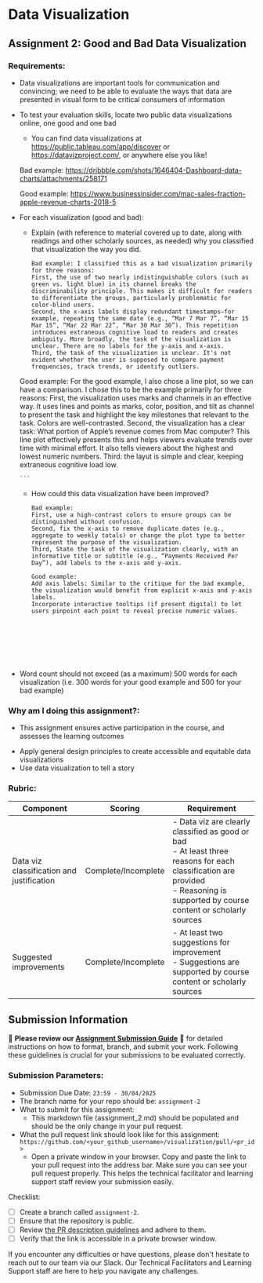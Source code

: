 # Data Visualization

## Assignment 2: Good and Bad Data Visualization

### Requirements:

- Data visualizations are important tools for communication and convincing; we need to be able to evaluate the ways that data are presented in visual form to be critical consumers of information 
- To test your evaluation skills, locate two public data visualizations online, one good and one bad  
    - You can find data visualizations at https://public.tableau.com/app/discover or https://datavizproject.com/, or anywhere else you like! 
    
    Bad example: https://dribbble.com/shots/1646404-Dashboard-data-charts/attachments/258171

    Good example: https://www.businessinsider.com/mac-sales-fraction-apple-revenue-charts-2018-5

- For each visualization (good and bad):  
    - Explain (with reference to material covered up to date, along with readings and other scholarly sources, as needed) why you classified that visualization the way you did.
      ```
      Bad example: I classified this as a bad visualization primarily for three reasons: 
      First, the use of two nearly indistinguishable colors (such as green vs. light blue) in its channel breaks the discriminability principle. This makes it difficult for readers to differentiate the groups, particularly problematic for color-blind users. 
      Second, the x-axis labels display redundant timestamps—for example, repeating the same date (e.g., “Mar 7 Mar 7”, “Mar 15 Mar 15”, “Mar 22 Mar 22”, “Mar 30 Mar 30”). This repetition introduces extraneous cognitive load to readers and creates ambiguity. More broadly, the task of the visualization is unclear. There are no labels for the y-axis and x-axis. 
      Third, the task of the visualization is unclear. It's not evident whether the user is supposed to compare payment frequencies, track trends, or identify outliers. 

     Good example: For the good example, I also chose a line plot, so we can have a comparison. I chose this to be the example primarily for three reasons:
     First, the visualization uses marks and channels in an effective way. It uses lines and points as marks, color, position, and tilt as channel to present the task and highlight the key milestones that relevant to the task. Colors are well-contrasted. 
     Second, the visualization has a clear task: What portion of Apple’s revenue comes from Mac computer? This line plot effectively presents this and helps viewers evaluate trends over time with minimal effort. It also tells viewers about the highest and lowest numeric numbers. 
     Third: the layut is simple and clear, keeping extraneous cognitive load low. 


      ```
    - How could this data visualization have been improved?  
      ```
      Bad example: 
      First, use a high-contrast colors to ensure groups can be distinguished without confusion.
      Second, fix the x-axis to remove duplicate dates (e.g., aggregate to weekly totals) or change the plot type to better represent the purpose of the visualization.
      Third, State the task of the visualization clearly, with an informative title or subtitle (e.g., “Payments Received Per Day”), add labels to the x-axis and y-axis. 

      Good example:
      Add axis labels: Similar to the critique for the bad example, the visualization would benefit from explicit x-axis and y-axis labels.
      Incorporate interactive tooltips (if present digital) to let users pinpoint each point to reveal precise numeric values.
 






      
      ```
- Word count should not exceed (as a maximum) 500 words for each visualization (i.e. 
300 words for your good example and 500 for your bad example)

### Why am I doing this assignment?:

- This assignment ensures active participation in the course, and assesses the learning outcomes
* Apply general design principles to create accessible and equitable data visualizations
* Use data visualization to tell a story

### Rubric:

| Component               | Scoring   | Requirement                                                 |
|-------------------------|-----------|-------------------------------------------------------------|
| Data viz classification and justification | Complete/Incomplete | - Data viz are clearly classified as good or bad<br />- At least three reasons for each classification are provided<br />- Reasoning is supported by course content or scholarly sources |
| Suggested improvements  | Complete/Incomplete | - At least two suggestions for improvement<br />- Suggestions are supported by course content or scholarly sources |

## Submission Information

🚨 **Please review our [Assignment Submission Guide](https://github.com/UofT-DSI/onboarding/blob/main/onboarding_documents/submissions.md)** 🚨 for detailed instructions on how to format, branch, and submit your work. Following these guidelines is crucial for your submissions to be evaluated correctly.

### Submission Parameters:
* Submission Due Date: `23:59 - 30/04/2025`
* The branch name for your repo should be: `assignment-2`
* What to submit for this assignment:
    * This markdown file (assignment_2.md) should be populated and should be the only change in your pull request.
* What the pull request link should look like for this assignment: `https://github.com/<your_github_username>/visualization/pull/<pr_id>`
    * Open a private window in your browser. Copy and paste the link to your pull request into the address bar. Make sure you can see your pull request properly. This helps the technical facilitator and learning support staff review your submission easily.

Checklist:
- [ ] Create a branch called `assignment-2`.
- [ ] Ensure that the repository is public.
- [ ] Review [the PR description guidelines](https://github.com/UofT-DSI/onboarding/blob/main/onboarding_documents/submissions.md#guidelines-for-pull-request-descriptions) and adhere to them.
- [ ] Verify that the link is accessible in a private browser window.

If you encounter any difficulties or have questions, please don't hesitate to reach out to our team via our Slack. Our Technical Facilitators and Learning Support staff are here to help you navigate any challenges.
